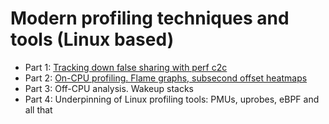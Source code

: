 # Modern profiling techniques and tools (Linux based)

* Part 1: [Tracking down false sharing with perf c2c](./cacheline_contention.md)
* Part 2: [On-CPU profiling. Flame graphs, subsecond offset heatmaps](./oncpu_flamegraphs.md)
* Part 3: Off-CPU analysis. Wakeup stacks
* Part 4: Underpinning of Linux profiling tools: PMUs, uprobes, eBPF and all that

